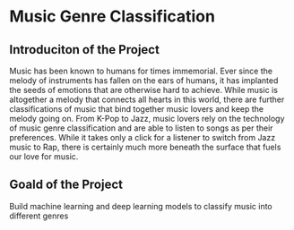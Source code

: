 # Music Genre Classification

## Introduciton of the Project
Music has been known to humans for times immemorial. Ever since the melody of instruments has fallen on the ears of humans, it has implanted the seeds of emotions that are otherwise hard to achieve.
While music is altogether a melody that connects all hearts in this world, there are further classifications of music that bind together music lovers and keep the melody going on.
From K-Pop to Jazz, music lovers rely on the technology of music genre classification and are able to listen to songs as per their preferences. While it takes only a click for a listener to switch from Jazz music to Rap, there is certainly much more beneath the surface that fuels our love for music.

## Goald of the Project 
Build machine learning and deep learning models to classify music into different genres
